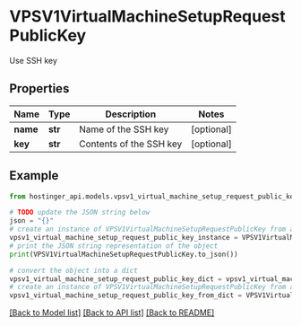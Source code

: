 # VPSV1VirtualMachineSetupRequestPublicKey

Use SSH key

## Properties

Name | Type | Description | Notes
------------ | ------------- | ------------- | -------------
**name** | **str** | Name of the SSH key | [optional] 
**key** | **str** | Contents of the SSH key | [optional] 

## Example

```python
from hostinger_api.models.vpsv1_virtual_machine_setup_request_public_key import VPSV1VirtualMachineSetupRequestPublicKey

# TODO update the JSON string below
json = "{}"
# create an instance of VPSV1VirtualMachineSetupRequestPublicKey from a JSON string
vpsv1_virtual_machine_setup_request_public_key_instance = VPSV1VirtualMachineSetupRequestPublicKey.from_json(json)
# print the JSON string representation of the object
print(VPSV1VirtualMachineSetupRequestPublicKey.to_json())

# convert the object into a dict
vpsv1_virtual_machine_setup_request_public_key_dict = vpsv1_virtual_machine_setup_request_public_key_instance.to_dict()
# create an instance of VPSV1VirtualMachineSetupRequestPublicKey from a dict
vpsv1_virtual_machine_setup_request_public_key_from_dict = VPSV1VirtualMachineSetupRequestPublicKey.from_dict(vpsv1_virtual_machine_setup_request_public_key_dict)
```
[[Back to Model list]](../README.md#documentation-for-models) [[Back to API list]](../README.md#documentation-for-api-endpoints) [[Back to README]](../README.md)


